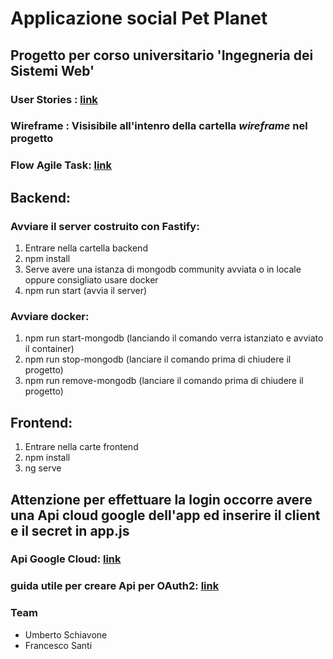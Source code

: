 # Applicazione social Pet Planet

## Progetto per corso universitario 'Ingegneria dei Sistemi Web'

### User Stories : [link](https://docs.google.com/spreadsheets/d/1G9oLz_bKWgwMbyfGtw65hdhxsh4LwvkI_dvgdrF2wcg/edit?usp=sharing)

### Wireframe : Visisibile all'intenro della cartella *wireframe* nel progetto

### Flow Agile Task: [link](https://github.com/users/FrancescoSanti96/projects/6)



## Backend:
### Avviare il server costruito con Fastify:
1. Entrare nella cartella backend
2. npm install
3. Serve avere una istanza di mongodb community avviata o in locale oppure consigliato usare docker
4. npm run start (avvia il server)

### Avviare docker:
1. npm run start-mongodb (lanciando il comando verra istanziato e avviato il container)
2. npm run stop-mongodb (lanciare il comando prima di chiudere il progetto)
3. npm run remove-mongodb (lanciare il comando prima di chiudere il progetto)


## Frontend:
1. Entrare nella carte frontend
2. npm install
3. ng serve


## Attenzione per effettuare la login occorre avere una Api cloud google dell'app ed inserire il client e il secret in app.js
### Api Google Cloud: [link](https://cloud.google.com/apis?hl=it)
### guida utile per creare Api per OAuth2: [link](https://dev.to/fozooni/google-oauth2-with-fastify-typescript-from-scratch-1a57)

### Team
- Umberto Schiavone
- Francesco Santi

